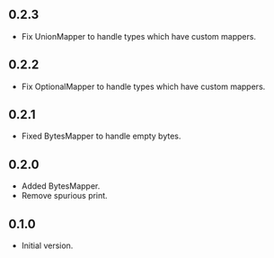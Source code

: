 ## 0.2.3

- Fix UnionMapper to handle types which have custom mappers.

## 0.2.2

- Fix OptionalMapper to handle types which have custom mappers.

## 0.2.1

- Fixed BytesMapper to handle empty bytes.

## 0.2.0

- Added BytesMapper.
- Remove spurious print.

## 0.1.0

- Initial version.
